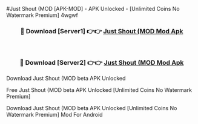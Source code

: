 #Just Shout (MOD [APK-MOD] - APK Unlocked - [Unlimited Coins No Watermark Premium] 4wgwf



<div align="center">

<h3>🔴 Download [Server1] 👉👉 <a href="https://momento.my/?title=Just_Shout_(MOD">Just Shout (MOD Mod Apk</a></h3><br>

<h3>🔴 Download [Server2] 👉👉 <a href="https://momento.my/?title=Just_Shout_(MOD">Just Shout (MOD Mod Apk</a></h3>
</div>



Download Just Shout (MOD beta APK Unlocked

Free Just Shout (MOD beta APK Unlocked [Unlimited Coins No Watermark Premium]

Download Just Shout (MOD beta APK Unlocked [Unlimited Coins No Watermark Premium] Mod For Android
